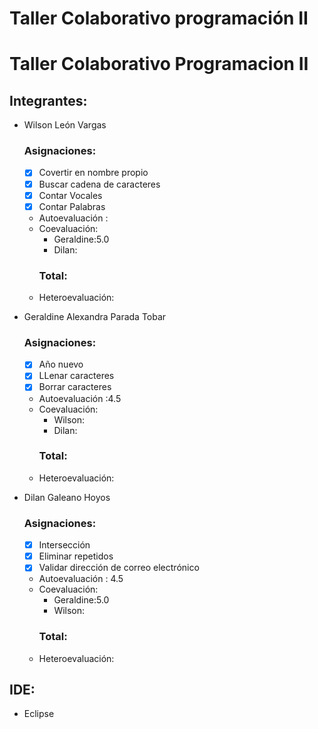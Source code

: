 # Taller Colaborativo programación II
# Taller Colaborativo Programacion II

## Integrantes:

- Wilson León Vargas
  ### Asignaciones:
  - [X]  Covertir en nombre propio
  - [X]  Buscar cadena de caracteres
  - [X]  Contar Vocales
  - [X]  Contar Palabras
  - Autoevaluación :
  - Coevaluación:
    - Geraldine:5.0
    - Dilan:
    ### Total: 
  - Heteroevaluación:
  
- Geraldine Alexandra Parada Tobar
  ### Asignaciones:
  - [X]   Año nuevo
  - [X]   LLenar caracteres
  - [X]   Borrar caracteres
  - Autoevaluación :4.5
  - Coevaluación:
    - Wilson:
    - Dilan: 
    ### Total: 
  - Heteroevaluación:

- Dilan Galeano Hoyos
  ### Asignaciones:
  - [X]  Intersección
  - [X]  Eliminar repetidos
  - [X]  Validar dirección de correo electrónico
  - Autoevaluación :  4.5
  - Coevaluación:
    - Geraldine:5.0
    - Wilson:  
    ### Total:
  - Heteroevaluación:
## IDE:
- Eclipse
